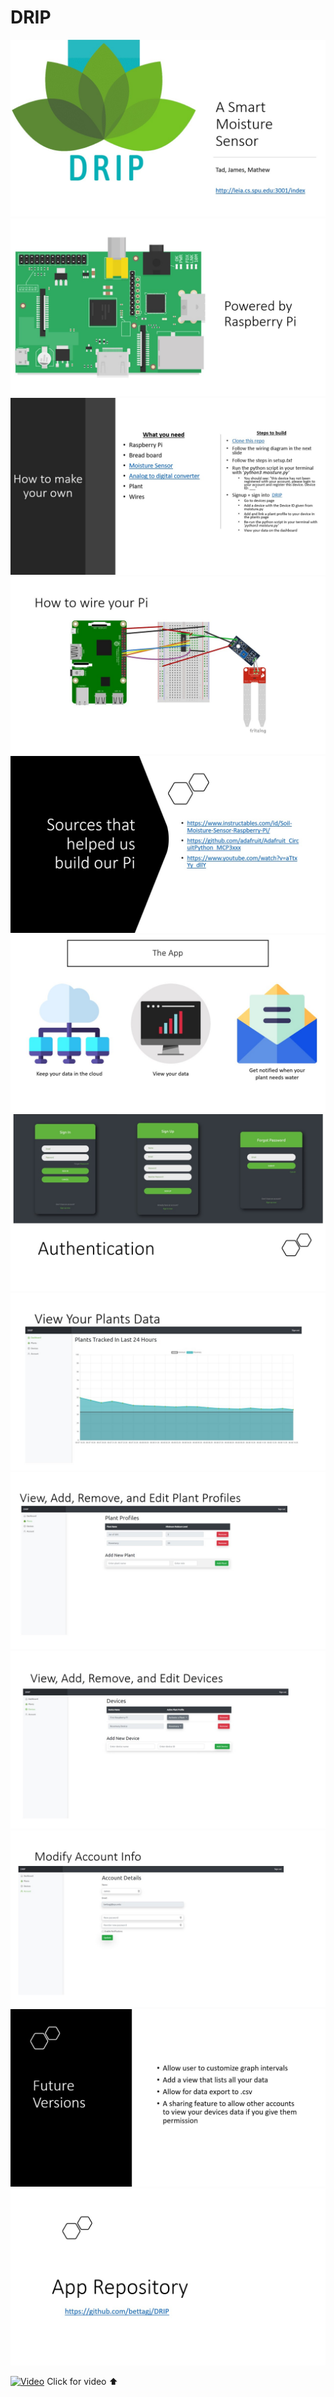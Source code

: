 # DRIP

![Demo](Slides/Slide1.jpg)
![Demo](Slides/Slide2.jpg)
![Demo](Slides/Slide3.jpg)
![Demo](Slides/Slide4.jpg)
![Demo](Slides/Slide5.jpg)
![Demo](Slides/Slide6.jpg)
![Demo](Slides/Slide7.jpg)
![Demo](Slides/Slide8.jpg)
![Demo](Slides/Slide9.jpg)
![Demo](Slides/Slide10.jpg)
![Demo](Slides/Slide11.jpg)
![Demo](Slides/Slide12.jpg)
![Demo](Slides/Slide13.jpg)

[![Video](https://img.youtube.com/vi/RaK7OV-9dP0/0.jpg)](https://www.youtube.com/watch?v=RaK7OV-9dP0)
Click for video ⬆️	


